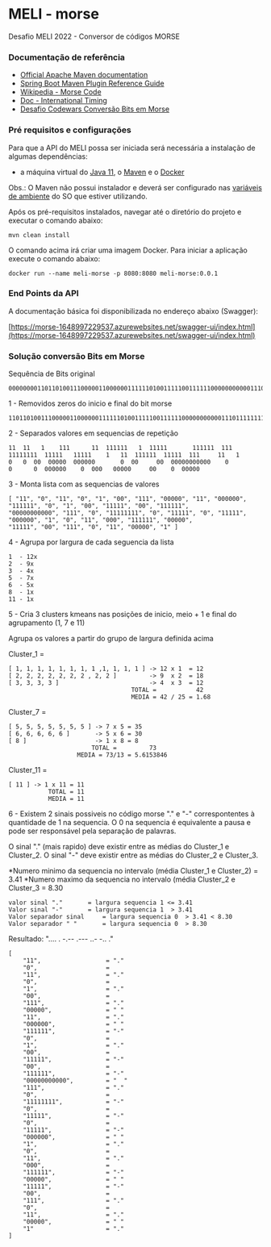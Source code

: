 # MELI - morse
Desafio MELI 2022 - Conversor de códigos MORSE

### Documentação de referência

* [Official Apache Maven documentation](https://maven.apache.org/guides/index.html)
* [Spring Boot Maven Plugin Reference Guide](https://docs.spring.io/spring-boot/docs/2.2.1.RELEASE/maven-plugin/)
* [Wikipedia - Morse Code](https://en.wikipedia.org/wiki/Morse_code)
* [Doc - International Timing](https://morsecode.world/international/timing.html)
* [Desafio Codewars Conversão Bits em Morse](https://www.codewars.com/kata/decode-the-morse-code-for-real/)

### Pré requisitos e configurações

Para que a API do MELI possa ser iniciada será necessária a instalação de algumas dependências:

- a máquina virtual do [Java 11](https://www.oracle.com/technetwork/java/javase/downloads/jdk11-downloads-5066655.html), o [Maven](https://maven.apache.org/download.cgi) e o [Docker](https://www.docker.com/get-started/)

Obs.: O Maven não possui instalador e deverá ser configurado nas [variáveis de ambiente](https://www.baeldung.com/install-maven-on-windows-linux-mac) do SO que estiver utilizando.

Após os pré-requisitos instalados, navegar até o diretório do projeto e executar o comando abaixo:

	mvn clean install

O comando acima irá criar uma imagem Docker. Para iniciar a aplicação execute o comando abaixo:

	docker run --name meli-morse -p 8080:8080 meli-morse:0.0.1


### End Points da API

A documentação básica foi disponibilizada no endereço abaixo (Swagger):

[https://morse-1648997229537.azurewebsites.net/swagger-ui/index.html](https://morse-1648997229537.azurewebsites.net/swagger-ui/index.html)

### Solução conversão Bits em Morse 

Sequência de Bits original

    0000000011011010011100000110000001111110100111110011111100000000000111011111111011111011111000000101100011111100000111110011101100000100000

1 - Removidos zeros do inicio e final do bit morse		
    
    110110100111000001100000011111101001111100111111000000000001110111111110111110111110000001011000111111000001111100111011000001

2 - Separados valores em sequencias de repetição

    11  11   1    111      11  111111   1  11111       111111  111  11111111  11111   11111    1   11  111111  11111  111     11   1
    0   0  00  00000  000000       0  00     00  00000000000    0         0      0  000000    0  000   00000     00    0  00000

3 - Monta lista com as sequencias de valores		

    [ "11", "0", "11", "0", "1", "00", "111", "00000", "11", "000000", "111111", "0", "1", "00", "11111", "00", "111111",
    "00000000000", "111", "0", "11111111", "0", "11111", "0", "11111", "000000", "1", "0", "11", "000", "111111", "00000",
    "11111", "00", "111", "0", "11", "00000", "1" ]

4 - Agrupa por largura de cada seguencia da lista

    1  - 12x
    2  - 9x
    3  - 4x
    5  - 7x
    6  - 5x
    8  - 1x
    11 - 1x

5 - Cria 3 clusters kmeans nas posições de inicio, meio + 1 e final do agrupamento (1, 7 e 11)
    
Agrupa os valores a partir do grupo de largura definida acima

Cluster_1 = 
    
    [ 1, 1, 1, 1, 1, 1, 1, 1 ,1, 1, 1, 1 ] -> 12 x 1  = 12
    [ 2, 2, 2, 2, 2, 2, 2 , 2, 2 ]         -> 9  x 2  = 18
    [ 3, 3, 3, 3 ]                         -> 4  x 3  = 12
                                      TOTAL =           42
                                      MEDIA = 42 / 25 = 1.68

Cluster_7 = 
    
    [ 5, 5, 5, 5, 5, 5, 5 ] -> 7 x 5 = 35
	[ 6, 6, 6, 6, 6 ]       -> 5 x 6 = 30
	[ 8 ] 					-> 1 x 8 = 8
				           TOTAL =         73
					   MEDIA = 73/13 = 5.6153846    
	
Cluster_11 = 

    [ 11 ] -> 1 x 11 = 11
	           TOTAL = 11
               MEDIA = 11


6 - Existem 2 sinais possiveis no código morse "." e "-" correspontentes à quantidade de 1 na sequencia.
O 0 na sequencia é equivalente a pausa e pode ser responsável pela separação de palavras.

O sinal "." (mais rapido) deve existir entre as médias do Cluster_1 e Cluster_2.
O sinal "-" deve existir entre as médias do Cluster_2 e Cluster_3.
	
*Numero minimo da sequencia no intervalo (média Cluster_1 e Cluster_2) =  3.41
*Numero maximo da sequencia no intervalo (média Cluster_2 e Cluster_3  =  8.30
	
	valor sinal "." 	  = largura sequencia 1 <= 3.41
	Valor sinal "-" 	  = largura sequencia 1  > 3.41	
	Valor separador sinal     = largura sequencia 0  > 3.41 < 8.30 
	Valor separador " "       = largura sequencia 0  > 8.30 

Resultado: ".... . -.--  .--- ..- -.. ."

    [  
        "11",                  = "."
        "0",                   =
        "11",                  = "."
        "0",                   =
        "1",                   = "."
        "00",                  =
        "111",                 = "."
        "00000",               = " "
        "11",                  = "."
        "000000",              = " "
        "111111",              = "-"
        "0",                   =
        "1",                   = "."
        "00",                  =
        "11111",               = "-"
        "00",                  =
        "111111",              = "-"
        "00000000000",         = "  "
        "111",                 = "."
        "0",                   =
        "11111111",            = "-"
        "0",                   =
        "11111",               = "-"
        "0",                   =
        "11111",               = "-"
        "000000",              = " "
        "1",                   = "."
        "0",                   =
        "11",                  = "."
        "000",                 =
        "111111",              = "-"
        "00000",               = " "
        "11111",               = "-"
        "00",                  =
        "111",                 = "."
        "0",                   =
        "11",                  = "."
        "00000",               = " "
        "1"                    = "."
    ]
